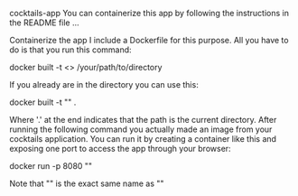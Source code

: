 cocktails-app
You can containerize this app by following the instructions in the README file ...


Containerize the app
I include a Dockerfile for this purpose. All you have to do is that you run this command:

  docker built -t <<your-chosen-name>> /your/path/to/directory
  
If you already are in the directory you can use this:

  docker built -t "<your-chosen-name>" .
  
Where '.' at the end indicates that the path is the current directory.
After running the following command you actually made an image from your cocktails application.
You can run it by creating a container like this and exposing one port to access the app through your browser:

  docker run -p 8080 "<your-image-name>"
  
Note that "<your-chosen-name>" is the exact same name as "<your-image-name>"
  
